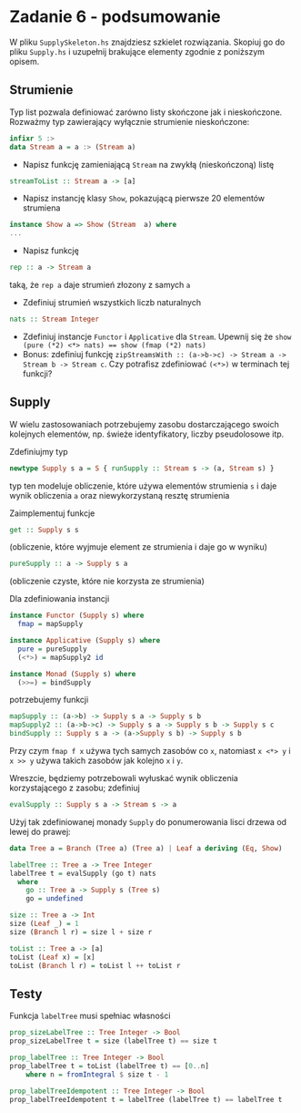 # Zadanie 6 - podsumowanie

W pliku `SupplySkeleton.hs` znajdziesz szkielet rozwiązania. Skopiuj go do pliku `Supply.hs` i uzupełnij brakujące elementy zgodnie z poniższym opisem.

## Strumienie

Typ list pozwala definiować zarówno listy skończone jak i nieskończone.
Rozważmy typ zawierający wyłącznie strumienie nieskończone:

``` haskell
infixr 5 :>
data Stream a = a :> (Stream a)
```

* Napisz funkcję zamieniającą `Stream` na zwykłą (nieskończoną) listę

``` haskell
streamToList :: Stream a -> [a]
```

* Napisz instancję klasy `Show`, pokazującą pierwsze 20 elementów strumiena

``` haskell
instance Show a => Show (Stream  a) where
...
```

* Napisz funkcję

``` haskell
rep :: a -> Stream a
```

taką, że `rep a` daje strumień złozony z samych `a`

* Zdefiniuj strumień wszystkich liczb naturalnych

``` haskell
nats :: Stream Integer
```

* Zdefiniuj instancje `Functor` i `Applicative` dla `Stream`. Upewnij się że `show (pure (*2) <*> nats) == show (fmap (*2) nats)`
* Bonus: zdefiniuj funkcję `zipStreamsWith :: (a->b->c) -> Stream a -> Stream b -> Stream c`. Czy potrafisz zdefiniować `(<*>)` w terminach tej funkcji?


## Supply

W wielu zastosowaniach potrzebujemy zasobu dostarczającego swoich kolejnych elementów, np. świeże identyfikatory, liczby pseudolosowe itp.

Zdefiniujmy typ

``` haskell
newtype Supply s a = S { runSupply :: Stream s -> (a, Stream s) }
```

typ ten modeluje obliczenie, które używa elementów strumienia `s` i daje wynik obliczenia `a` oraz niewykorzystaną resztę strumienia

Zaimplementuj funkcje

``` haskell
get :: Supply s s
```

(obliczenie, które wyjmuje element ze strumienia i daje go w wyniku)

``` haskell
pureSupply :: a -> Supply s a
```

(obliczenie czyste, które nie korzysta ze strumienia)

Dla zdefiniowania instancji

``` haskell
instance Functor (Supply s) where
  fmap = mapSupply

instance Applicative (Supply s) where
  pure = pureSupply
  (<*>) = mapSupply2 id

instance Monad (Supply s) where
  (>>=) = bindSupply
```

potrzebujemy funkcji

``` haskell
mapSupply :: (a->b) -> Supply s a -> Supply s b
mapSupply2 :: (a->b->c) -> Supply s a -> Supply s b -> Supply s c
bindSupply :: Supply s a -> (a->Supply s b) -> Supply s b
```

Przy czym `fmap f x` używa tych samych zasobów co `x`, 
natomiast `x <*> y` i  `x >> y` używa takich zasobów jak kolejno `x` i `y`.

Wreszcie, będziemy potrzebowali wyłuskać wynik obliczenia korzystającego z zasobu; zdefiniuj


``` haskell
evalSupply :: Supply s a -> Stream s -> a
```

Użyj tak zdefiniowanej monady `Supply` do ponumerowania lisci drzewa od lewej do prawej:

``` haskell
data Tree a = Branch (Tree a) (Tree a) | Leaf a deriving (Eq, Show)

labelTree :: Tree a -> Tree Integer
labelTree t = evalSupply (go t) nats
  where
    go :: Tree a -> Supply s (Tree s)
    go = undefined

size :: Tree a -> Int
size (Leaf _) = 1
size (Branch l r) = size l + size r

toList :: Tree a -> [a]
toList (Leaf x) = [x]
toList (Branch l r) = toList l ++ toList r
```

## Testy

Funkcja `labelTree` musi spełniac własności

``` haskell
prop_sizeLabelTree :: Tree Integer -> Bool
prop_sizeLabelTree t = size (labelTree t) == size t

prop_labelTree :: Tree Integer -> Bool
prop_labelTree t = toList (labelTree t) == [0..n]
    where n = fromIntegral $ size t - 1

prop_labelTreeIdempotent :: Tree Integer -> Bool
prop_labelTreeIdempotent t = labelTree (labelTree t) == labelTree t
```
